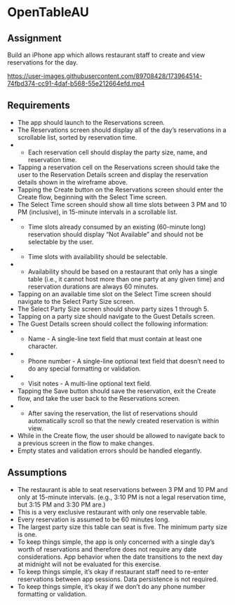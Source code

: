 # OpenTableAU
## Assignment
Build an iPhone app which allows restaurant staff to create and view reservations for the day.


https://user-images.githubusercontent.com/89708428/173964514-74fbd374-cc91-4daf-b568-55e212664efd.mp4


## Requirements
* The app should launch to the Reservations screen.
* The Reservations screen should display all of the day’s reservations in a scrollable list,
sorted by reservation time.
* * Each reservation cell should display the party size, name, and reservation time.
* Tapping a reservation cell on the Reservations screen should take the user to the
Reservation Details screen and display the reservation details shown in the wireframe
above.
* Tapping the Create button on the Reservations screen should enter the Create flow,
beginning with the Select Time screen.
* The Select Time screen should show all time slots between 3 PM and 10 PM (inclusive),
in 15-minute intervals in a scrollable list.
* * Time slots already consumed by an existing (60-minute long) reservation should
display “Not Available” and should not be selectable by the user.
* * Time slots with availability should be selectable.
* * Availability should be based on a restaurant that only has a single table (i.e., it
cannot host more than one party at any given time) and reservation durations are
always 60 minutes.
* Tapping on an available time slot on the Select Time screen should navigate to the
Select Party Size screen.
* The Select Party Size screen should show party sizes 1 through 5.
* Tapping on a party size should navigate to the Guest Details screen.
* The Guest Details screen should collect the following information:
* * Name - A single-line text field that must contain at least one character.
* * Phone number - A single-line optional text field that doesn’t need to do any
special formatting or validation.
* * Visit notes - A multi-line optional text field.
* Tapping the Save button should save the reservation, exit the Create flow, and take the
user back to the Reservations screen.
* * After saving the reservation, the list of reservations should automatically scroll so
that the newly created reservation is within view.
* While in the Create flow, the user should be allowed to navigate back to a previous
screen in the flow to make changes.
* Empty states and validation errors should be handled elegantly.

## Assumptions
- The restaurant is able to seat reservations between 3 PM and 10 PM and only at
15-minute intervals. (e.g., 3:10 PM is not a legal reservation time, but 3:15 PM and
3:30 PM are.)
- This is a very exclusive restaurant with only one reservable table.
- Every reservation is assumed to be 60 minutes long.
- The largest party size this table can seat is five. The minimum party size is one.
- To keep things simple, the app is only concerned with a single day’s worth of
reservations and therefore does not require any date considerations. App behavior
when the date transitions to the next day at midnight will not be evaluated for this
exercise.
- To keep things simple, it’s okay if restaurant staff need to re-enter reservations
between app sessions. Data persistence is not required.
- To keep things simple, it’s okay if we don’t do any phone number formatting or
validation.
